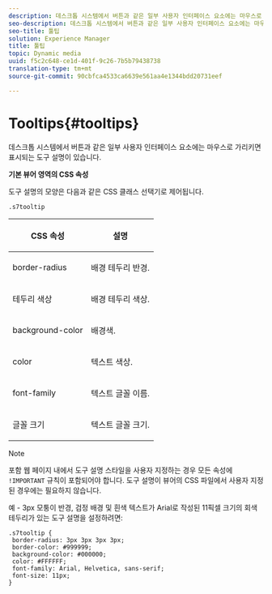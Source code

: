 ```yaml
---
description: 데스크톱 시스템에서 버튼과 같은 일부 사용자 인터페이스 요소에는 마우스로 가리키면 표시되는 도구 설명이 있습니다.
seo-description: 데스크톱 시스템에서 버튼과 같은 일부 사용자 인터페이스 요소에는 마우스로 가리키면 표시되는 도구 설명이 있습니다.
seo-title: 툴팁
solution: Experience Manager
title: 툴팁
topic: Dynamic media
uuid: f5c2c648-ce1d-401f-9c26-7b5b79438738
translation-type: tm+mt
source-git-commit: 90cbfca4533ca6639e561aa4e1344bdd20731eef

---
```



# Tooltips{#tooltips}

데스크톱 시스템에서 버튼과 같은 일부 사용자 인터페이스 요소에는 마우스로 가리키면 표시되는 도구 설명이 있습니다.

<!--<a id="section_061E550C1C1D4DB2BD663A898895B38C"></a>-->

**기본 뷰어 영역의 CSS 속성**

도구 설명의 모양은 다음과 같은 CSS 클래스 선택기로 제어됩니다.

```
.s7tooltip
```

<table id="table_94EE3F5BBE4547C0B4943471CEE7EDE4"> 
 <thead> 
  <tr> 
   <th colname="col1" class="entry"> <p> CSS 속성 </p> </th> 
   <th colname="col2" class="entry"> <p>설명 </p> </th> 
  </tr> 
 </thead>
 <tbody> 
  <tr> 
   <td colname="col1"> <p> <span class="codeph"> border-radius </span> </p> </td> 
   <td colname="col2"> <p> 배경 테두리 반경. </p> </td> 
  </tr> 
  <tr> 
   <td colname="col1"> <p> <span class="codeph"> 테두리 색상 </span> </p> </td> 
   <td colname="col2"> <p> 배경 테두리 색상. </p> </td> 
  </tr> 
  <tr> 
   <td colname="col1"> <p> <span class="codeph"> background-color </span> </p> </td> 
   <td colname="col2"> <p> 배경색. </p> </td> 
  </tr> 
  <tr> 
   <td colname="col1"> <p> <span class="codeph"> color </span> </p> </td> 
   <td colname="col2"> <p>텍스트 색상. </p> </td> 
  </tr> 
  <tr> 
   <td colname="col1"> <p> <span class="codeph"> font-family </span> </p> </td> 
   <td colname="col2"> <p>텍스트 글꼴 이름. </p> </td> 
  </tr> 
  <tr> 
   <td colname="col1"> <p> <span class="codeph"> 글꼴 크기 </span> </p> </td> 
   <td colname="col2"> <p>텍스트 글꼴 크기. </p> </td> 
  </tr> 
 </tbody> 
</table>

>[!NOTE]
>
>포함 웹 페이지 내에서 도구 설명 스타일을 사용자 지정하는 경우 모든 속성에 `!IMPORTANT` 규칙이 포함되어야 합니다. 도구 설명이 뷰어의 CSS 파일에서 사용자 지정된 경우에는 필요하지 않습니다.

예 - 3px 모퉁이 반경, 검정 배경 및 흰색 텍스트가 Arial로 작성된 11픽셀 크기의 회색 테두리가 있는 도구 설명을 설정하려면:

```
.s7tooltip { 
 border-radius: 3px 3px 3px 3px; 
 border-color: #999999; 
 background-color: #000000; 
 color: #FFFFFF; 
 font-family: Arial, Helvetica, sans-serif; 
 font-size: 11px; 
}
```

